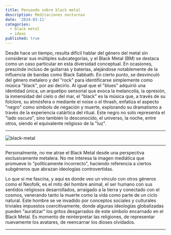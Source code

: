 ```yaml
---
title: Pensando sobre black metal 
description: Meditaciones nocturnas
date: '2024-03-11'
categories:
  - black metal
  - ideas
published: true
---
```


Desde hace un tiempo, resulta difícil hablar del género del metal sin considerar sus múltiples subcategorías, y el Black Metal (BM) se destaca como un caso particular en esta diversidad conceptual. En ocasiones, prescinde incluso de guitarras y baterías, alejándose notablemente de la influencia de bandas como Black Sabbath. En cierto punto, se desvinculó del género metalero y del "rock" para identificarse simplemente como música "black", por así decirlo. Al igual que el "blues" adquirió una identidad única, un arquetipo sensorial que evoca la melancolía, la opresión, la inmensidad del cielo o del mar, el "black" es la música que, a través de su folclore, su atmósfera o mediante el noise o el thrash, enfatiza el aspecto "negro" como símbolo de negación y muerte, explorando su dramatismo a través de la experiencia catártica del ritual. Este negro no solo representa el "lado oscuro", sino también lo desconocido, el universo, la noche, entre otros, siendo el equivalente religioso de la "luz".

---

<div style="text-align: justify;  ">

![black-metal](/lib/images/bm.jpg)

</div>

---

Personalmente, no me atrae el Black Metal desde una perspectiva exclusivamente metalera. No me interesa la imagen mediática que promueve lo "políticamente incorrecto", haciendo referencia a ciertos subgéneros que abrazan ideologías controvertidas.

Lo que sí me fascina, y aquí es donde veo un vínculo con otros géneros como el Neofolk, es el mito del hombre animal, el ser humano con sus sentidos religiosos desarrollados, arraigado a la tierra y conectado con el cosmos, venerando tanto la muerte como la vida como parte de un ciclo natural. Este hombre se ve invadido por conceptos sociales y culturales triviales impuestos coercitivamente, donde algunas ideologías globalizadas pueden "auratizar" los gritos desgarrados de este símbolo encarnado en el Black Metal. Es momento de reinterpretar las religiones, de representar nuevamente los avatares, de reencarnar los dioses olvidados.

---
